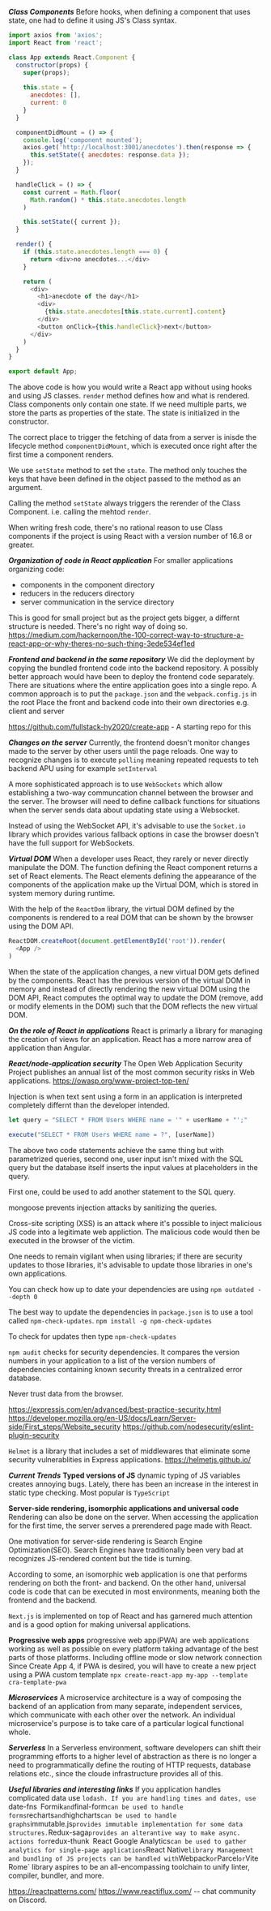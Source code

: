 ***Class Components***
Before hooks, when defining a component that uses state, one had to define it using JS's Class syntax.

```js
import axios from 'axios';
import React from 'react';

class App extends React.Component {
  constructor(props) {
    super(props);
    
    this.state = {
      anecdotes: [],
      current: 0
    }
  }

  componentDidMount = () => {
    console.log('component mounted');
    axios.get('http://localhost:3001/anecdotes').then(response => {
      this.setState({ anecdotes: response.data });
    });
  }

  handleClick = () => {
    const current = Math.floor(
      Math.random() * this.state.anecdotes.length
    )

    this.setState({ current });
  }

  render() {
    if (this.state.anecdotes.length === 0) {
      return <div>no anecdotes...</div>
    }

    return (
      <div>
        <h1>anecdote of the day</h1>
        <div>
          {this.state.anecdotes[this.state.current].content}
        </div>
        <button onClick={this.handleClick}>next</button>
      </div>
    )
  }
}

export default App;
```

The above code is how you would write a React app without using hooks and using JS classes.
`render` method defines how and what is rendered.
Class components only contain one state. If we need multiple parts, we store the parts as properties of the state.
The state is initialized in the constructor.

The correct place to trigger the fetching of data from a server is inisde the lifecycle method `componentDidMount`, which is executed once right after the first time a component renders.

We use `setState` method to set the `state`. The method only touches the keys that have been defined in the object passed to the method as an argument.

Calling the method `setState` always triggers the rerender of the Class Component. i.e. calling the mehtod `render`.

When writing fresh code, there's no rational reason to use Class components if the project is using React with a version number of 16.8 or greater.

***Organization of code in React application***
For smaller applications organizing code:
  - components in the component directory
  - reducers in the reducers directory
  - server communication in the service directory

This is good for small project but as the project gets bigger, a differnt structure is needed.
There's no right way of doing so.
https://medium.com/hackernoon/the-100-correct-way-to-structure-a-react-app-or-why-theres-no-such-thing-3ede534ef1ed

***Frontend and backend in the same repository***
We did the deployment by copying the bundled frontend code into the backend repository.
A possibly better approach would have been to deploy the frontend code separately.
There are situations where the entire application goes into a single repo.
A common approach is to put the `package.json` and the `webpack.config.js` in the root
Place the front and backend code into their own directories e.g. client and server

https://github.com/fullstack-hy2020/create-app - A starting repo for this

***Changes on the server***
Currently, the frontend doesn't monitor changes made to the server by other users until the page reloads.
One way to recognize changes is to execute `polling` meaning repeated requests to teh backend APU using for example `setInterval`

A more sophisticated approach is to use `WebSockets` which allow establishing a two-way communcation channel between the browser and the server.
The browser will need to define callback functions for situations when the server sends data about updating state using a Websocket.

Instead of using the WebSocket API, it's advisable to use the `Socket.io` library which provides various fallback options in case the browser doesn't have the full support for WebSockets.

***Virtual DOM***
When a developer uses React, they rarely or never directly manipulate the DOM.
The function defining the React component returns a set of React elements.
The React elements defining the appearance of the components of the application make up the Virtual DOM, which is stored in system memory during runtime.

With the help of the `ReactDom` library, the virtual DOM defined by the components is rendered to a real DOM that can be shown by the browser using the DOM API.
```js
ReactDOM.createRoot(document.getElementById('root')).render(
  <App />
)
```
When the state of the application changes, a new virtual DOM gets defined by the components. React has the previous version of the virtual DOM in memory and instead of directly rendering the new virtual DOM using the DOM API, React computes the optimal way to update the DOM (remove, add or modify elements in the DOM) such that the DOM reflects the new virtual DOM.

***On the role of React in applications***
React is primarly a library for managing the creation of views for an application.
React has a more narrow area of application than Angular.

***React/node-application security***
The Open Web Application Security Project publishes an annual list of the most common security risks in Web applications.
https://owasp.org/www-project-top-ten/

Injection is when text sent using a form in an application is interpreted completely differnt than the developer intended.
```js
let query = "SELECT * FROM Users WHERE name = '" + userName + "';"

execute("SELECT * FROM Users WHERE name = ?", [userName])
```

The above two code statements achieve the same thing but with parametrized queries, second one, user input isn't mixed with the SQL query but the database itself inserts the input values at placeholders in the query.

First one, could be used to add another statement to the SQL query.

mongoose prevents injection attacks by sanitizing the queries.

Cross-site scripting (XSS) is an attack where it's possible to inject malicious JS code into a legitimate web appliction. The malicious code would then be executed in the browser of the victim.

One needs to remain vigilant when using libraries; if there are security updates to those libraries, it's advisable to update those libraries in one's own applications.

You can check how up to date your dependencies are using
`npm outdated --depth 0`

The best way to update the dependencies in `package.json` is to use a tool called `npm-check-updates`.
`npm install -g npm-check-updates`

To check for updates then type `npm-check-updates`

`npm audit` checks for security dependencies. It compares the version numbers in your application to a list of the version numbers of dependencies containing known security threats in a centralized error database.

Never trust data from the browser.

https://expressjs.com/en/advanced/best-practice-security.html
https://developer.mozilla.org/en-US/docs/Learn/Server-side/First_steps/Website_security
https://github.com/nodesecurity/eslint-plugin-security

`Helmet` is a library that includes a set of middlewares that eliminate some security vulnerablities in Express applications.
https://helmetjs.github.io/


***Current Trends***
  **Typed versions of JS**
  dynamic typing of JS variables creates annoying bugs.
  Lately, there has been an increase in the interest in static type checking. Most popular is `TypeScript`

  **Server-side rendering, isomorphic applications and universal code**
  Rendering can also be done on the server.
  When accessing the application for the first time, the server serves a prerendered page made with React.

  One motivation for server-side rendering is Search Engine Optimization(SEO). Search Engines have traditionally been very bad at recognizes JS-rendered content but the tide is turning.

  According to some, an isomorphic web application is one that performs rendering on both the front- and backend. On the other hand, universal code is code that can be executed in most environments, meaning both the frontend and the backend.

  `Next.js` is implemented on top of React and has garnered much attention and is a good option for making universal applications.

  **Progressive web apps**
  progressive web app(PWA) are web applications working as well as possible on every platform taking advantage of the best parts of those platforms. Including offline mode or slow network connection
  Since Create App 4, if PWA is desired, you will have to create a new prject using a PWA custom template
  `npx create-react-app my-app --template cra-template-pwa`

  ***Microservices***
  A microservice architecture is a way of composing the backend of an application from many separate, independent services, which communicate with each other over the network.
  An individual microservice's purpose is to take care of a particular logical functional whole.

  ***Serverless***
  In a Serverless environment, software developers can shift their programming efforts to a higher level of abstraction as there is no longer a need to programmatically define the routing of HTTP requests, database relations etc., since the cloude infrastructure provides all of this.

***Useful libraries and interesting links***
If you application handles complicated data use `lodash.
If you are handling times and dates, use `date-fns`
`Formik` and `final-form` can be used to handle forms
`recharts` and `highcharts` can be used to handle graphs
`immutable.js` provides immutable implementation for some data structures.
`Redux-saga` provides an alterantive way to make async. actions for `redux-thunk`
`React Google Analytics` can be used to gather analytics for single-page applications
`React Native` library
Management and bundling of JS projects can be handled with `Webpack` or `Parcel` or `Vite`
`Rome` library aspires to be an all-encompassing toolchain to unify linter, compiler, bundler, and more.

https://reactpatterns.com/
https://www.reactiflux.com/ -- chat community on Discord.